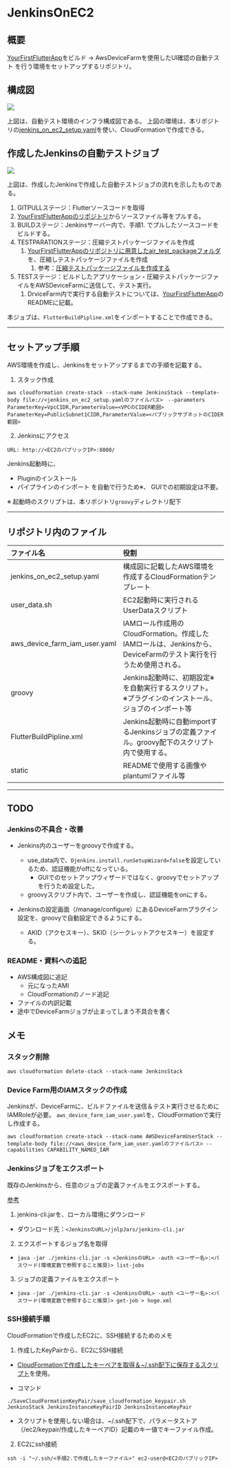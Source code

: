 # JenkinsOnEC2

## 概要

[YourFirstFlutterApp](https://github.com/OrangeJuice652/YourFirstFlutterApp)をビルド -> AwsDeviceFarmを使用したUI確認の自動テスト
を行う環境をセットアップするリポジトリ。

## 構成図

![](./static/jenkins_on_ec2_diagram.png)

上図は、自動テスト環境のインフラ構成図である。
上図の環境は、本リポジトリの[jenkins_on_ec2_setup.yaml](./jenkins_on_ec2_setup.yaml)を使い、CloudFormationで作成できる。


## 作成したJenkinsの自動テストジョブ

![](./static/flutter_build_pipline.png)

上図は、作成したJenkinsで作成した自動テストジョブの流れを示したものである。

1. GITPULLステージ：Flutterソースコードを取得
  1. [YourFirstFlutterAppのリポジトリ](https://github.com/OrangeJuice652/YourFirstFlutterApp)からソースファイル等をプルする。
2. BUILDステージ：Jenkinsサーバー内で、手順1. でプルしたソースコードをビルドする。
3. TESTPARATIONステージ：圧縮テストパッケージファイルを作成
   1. [YourFirstFlutterAppのリポジトリに用意したair_test_packageフォルダ](https://github.com/OrangeJuice652/YourFirstFlutterApp/tree/main/air_test_package)を、圧縮しテストパッケージファイルを作成
      1. 参考：[圧縮テストパッケージファイルを作成する](https://docs.aws.amazon.com/ja_jp/devicefarm/latest/developerguide/test-types-appium.html)
4. TESTステージ：ビルドしたアプリケーション・圧縮テストパッケージファイルをAWSDeviceFarmに送信して、テスト実行。
   1. DrviceFarm内で実行する自動テストについては、[YourFirstFlutterApp](https://github.com/OrangeJuice652/YourFirstFlutterApp)のREADMEに記載。

本ジョブは、`FlutterBuildPipline.xml`をインポートすることで作成できる。

***

## セットアップ手順

AWS環境を作成し、Jenkinsをセットアップするまでの手順を記載する。

1. スタック作成

```
aws cloudformation create-stack --stack-name JenkinsStack --template-body file://<jenkins_on_ec2_setup.yamlのファイルパス>　--parameters ParameterKey=VpcCIDR,ParameterValue=<VPCのCIDER範囲> ParameterKey=PublicSubnet1CIDR,ParameterValue=<パブリックサブネットのCIDER範囲>
```

2. Jenkinsにアクセス

```
URL: http://<EC2のパブリックIP>:8080/
```

Jenkins起動時に、
- Pluginのインストール
- パイプラインのインポート
を自動で行うため※、
GUIでの初期設定は不要。

※ 起動時のスクリプトは、本リポジトリ`groovy`ディレクトリ配下

***

## リポジトリ内のファイル

| ファイル名                        | 役割                                                                                 |
|:------------------------------|:-----------------------------------------------------------------------------------|
| jenkins_on_ec2_setup.yaml     | 構成図に記載したAWS環境を作成するCloudFormationテンプレート                                      |
| user_data.sh                  | EC2起動時に実行されるUserDataスクリプト                                                       |
| aws_device_farm_iam_user.yaml | IAMロール作成用のCloudFormation。作成したIAMロールは、Jenkinsから、DeviceFarmのテスト実行を行うため使用される。 |
| groovy                        | Jenkins起動時に、初期設定※を自動実行するスクリプト。 <br>※プラグインのインストール、ジョブのインポート等                  |
| FlutterBuildPipline.xml       | Jenkins起動時に自動importするJenkinsジョブの定義ファイル。groovy配下のスクリプト内で使用する。             |
| static                        | READMEで使用する画像やplantumlファイル等                                                     |

***

## TODO

### Jenkinsの不具合・改善

- Jenkins内のユーザーをgroovyで作成する。
  - use_data内で、`Djenkins.install.runSetupWizard=false`を設定しているため、認証機能がoffになっている。
    - GUIでのセットアップウィザードではなく、groovyでセットアップを行うため設定した。
  - groovyスクリプト内で、ユーザーを作成し、認証機能をonにする。

- Jenkinsの設定画面（/manage/configure）にあるDeviceFarmプラグイン設定を、groovyで自動設定できるようにする。
  - AKID（アクセスキー）、SKID（シークレットアクセスキー）を設定する。

### README・資料への追記
- AWS構成図に追記
  - 元になったAMI
  - CloudFormationのノード追記
- ファイルの内訳記載
- 途中でDeviceFarmジョブが止まってしまう不具合を書く

## メモ

### スタック削除
```
aws cloudformation delete-stack --stack-name JenkinsStack
```

### Device Farm用のIAMスタックの作成

Jenkinsが、DeviceFarmに、ビルドファイルを送信＆テスト実行させるためにIAMRoleが必要。
`aws_device_farm_iam_user.yaml`を、CloudFormationで実行し作成する。

```
aws cloudformation create-stack --stack-name AWSDeviceFarmUserStack --template-body file://<aws_device_farm_iam_user.yamlのファイルパス> --capabilities CAPABILITY_NAMED_IAM
```

### Jenkinsジョブをエクスポート

既存のJenkinsから、任意のジョブの定義ファイルをエクスポートする。

[参考](https://www.jenkins.io/doc/book/managing/cli/)

1. jenkins-cli.jarを、ローカル環境にダウンロード
  - ダウンロード先：`<JenkinsのURL>/jnlpJars/jenkins-cli.jar`

2. エクスポートするジョブ名を取得
  -  `java -jar ./jenkins-cli.jar -s <JenkinsのURL> -auth <ユーザー名>:<パスワード(環境変数で参照すること推奨)> list-jobs`

3. ジョブの定義ファイルをエクスポート
  -  `java -jar ./jenkins-cli.jar -s <JenkinsのURL> -auth <ユーザー名>:<パスワード(環境変数で参照すること推奨)> get-job > hoge.xml`

### SSH接続手順

CloudFormationで作成したEC2に、SSH接続するためのメモ

1. 作成したKeyPairから、EC2にSSH接続

- [CloudFormationで作成したキーペアを取得＆~/.ssh配下に保存するスクリプト](https://github.com/OrangeJuice652/SaveCloudFormationKeyPair/tree/main)を使用。

 - コマンド
 ```
 ./SaveCloudFormationKeyPair/save_cloudformation_keypair.sh JenkinsStack JenkinsInstanceKeyPairID JenkinsInstanceKeyPair
 ```

- スクリプトを使用しない場合は、~/.ssh配下で、パラメータストア（/ec2/keypair/作成したキーペアID）記載のキー値でキーファイル作成。

2. EC2にssh接続

```
ssh -i "~/.ssh/<手順2.で作成したキーファイル>" ec2-user@<EC2のパブリックIP>
```
